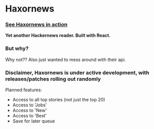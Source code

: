 # Haxornews
### [See Haxornews in action](https://jakuzo.github.io/haxornews/ "Haxornews")

**Yet another Hackernews reader. Built with React.**

### **But why?**
Why not?? Also just wanted to mess around with their api.

### Disclaimer, Haxornews is under active development, with releases/patches rolling out __randomly__
Planned features:
- Access to all top stories (not just the top 20)
- Access to 'Jobs'
- Access to 'New'
- Access to 'Best'
- Save for later queue

